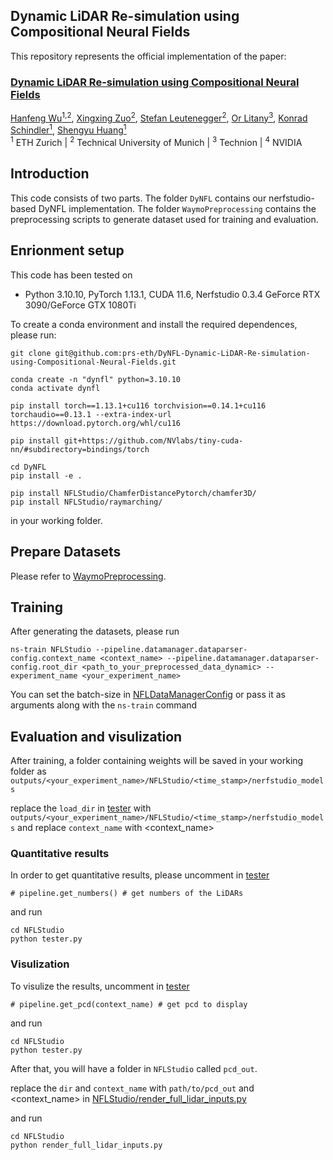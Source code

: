 ## Dynamic LiDAR Re-simulation using Compositional Neural Fields
This repository represents the official implementation of the paper:

### [Dynamic LiDAR Re-simulation using Compositional Neural Fields]()

[Hanfeng Wu<sup>1,2</sup>](https://www.linkedin.com/in/hanfeng-wu-089602203/), [Xingxing Zuo<sup>2</sup>](https://xingxingzuo.github.io/), [Stefan Leutenegger<sup>2</sup>](https://www.professoren.tum.de/leutenegger-stefan), [Or Litany<sup>3</sup>](https://orlitany.github.io/), [Konrad Schindler<sup>1</sup>](https://prs.igp.ethz.ch/group/people/person-detail.schindler.html), [Shengyu Huang<sup>1</sup>](https://shengyuh.github.io) \
<sup>1</sup> ETH Zurich | <sup>2</sup> Technical University of Munich | <sup>3</sup> Technion | <sup>4</sup> NVIDIA

## Introduction
This code consists of two parts. The folder `DyNFL` contains our nerfstudio-based DyNFL implementation. The folder `WaymoPreprocessing` contains the preprocessing scripts to generate dataset used for training and evaluation.

## Enrionment setup
This code has been tested on 
- Python 3.10.10, PyTorch 1.13.1, CUDA 11.6, Nerfstudio 0.3.4 GeForce RTX 3090/GeForce GTX 1080Ti

To create a conda environment and install the required dependences, please run:
```shell
git clone git@github.com:prs-eth/DyNFL-Dynamic-LiDAR-Re-simulation-using-Compositional-Neural-Fields.git

conda create -n "dynfl" python=3.10.10
conda activate dynfl

pip install torch==1.13.1+cu116 torchvision==0.14.1+cu116 torchaudio==0.13.1 --extra-index-url https://download.pytorch.org/whl/cu116

pip install git+https://github.com/NVlabs/tiny-cuda-nn/#subdirectory=bindings/torch

cd DyNFL
pip install -e .

pip install NFLStudio/ChamferDistancePytorch/chamfer3D/
pip install NFLStudio/raymarching/

```
in your working folder.

## Prepare Datasets
Please refer to [WaymoPreprocessing](./WaymoPreprocessing).

## Training
After generating the datasets, please run
```shell
ns-train NFLStudio --pipeline.datamanager.dataparser-config.context_name <context_name> --pipeline.datamanager.dataparser-config.root_dir <path_to_your_preprocessed_data_dynamic> --experiment_name <your_experiment_name>
```
You can set the batch-size in [NFLDataManagerConfig](./DyNFL/NFLStudio/datamanager.py) or pass it as arguments along with the `ns-train` command
## Evaluation and visulization
After training, a folder containing weights will be saved in your working folder as `outputs/<your_experiment_name>/NFLStudio/<time_stamp>/nerfstudio_models`

replace the `load_dir` in [tester](./DyNFL/NFLStudio/tester.py) with `outputs/<your_experiment_name>/NFLStudio/<time_stamp>/nerfstudio_models` and replace `context_name` with <context_name> 

### Quantitative results
In order to get quantitative results, please uncomment in [tester](./DyNFL/NFLStudio/tester.py)
```
# pipeline.get_numbers() # get numbers of the LiDARs
```
and run
```
cd NFLStudio
python tester.py
```

### Visulization
To visulize the results, uncomment in [tester](./DyNFL/NFLStudio/tester.py)
```
# pipeline.get_pcd(context_name) # get pcd to display
```
and run
```
cd NFLStudio
python tester.py
```

After that, you will have a folder in `NFLStudio` called `pcd_out`.

replace the `dir` and `context_name` with `path/to/pcd_out` and <context_name> in [NFLStudio/render_full_lidar_inputs.py](./DyNFL/NFLStudio/render_full_lidar_inputs.py)

and run
```
cd NFLStudio
python render_full_lidar_inputs.py
```